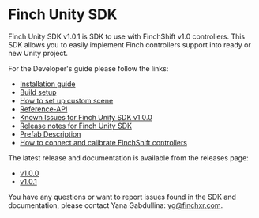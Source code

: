 # Finch Unity SDK

Finch Unity SDK v1.0.1 is SDK to use with FinchShift v1.0 controllers. This SDK allows you to easily implement Finch controllers support into ready or new Unity project.  

For the Developer's guide please follow the links:
* [Installation guide](./docs/01_Install-Components.md)  
* [Build setup](./docs/02_Build-Setup.md)  
* [How to set up custom scene](./docs/03_Setup-Custom-Scene.md)  
* [Reference-API](./docs/05_Reference-API.md)  
* [Known Issues for Finch Unity SDK v1.0.0](./docs/06_Known-Issues.md)  
* [Release notes for Finch Unity SDK](./docs/07_Release_notes.md)  
* [Prefab Description](./docs/09_Prefab-Description.md)  
* [How to connect and calibrate FinchShift controllers](./docs/10_Calibration.md)  

The latest release and documentation is available from the releases page:  
* [v1.0.0](https://www.dropbox.com/sh/n9ddxh0faprz7g1/AABu315_gdv0eXL0c6kWIReNa?dl=0)  
* [v1.0.1](https://www.dropbox.com/sh/x2bqr5297hziqqj/AACyerXakBCOkwqCNCwF3k6ca?dl=0)  

You have any questions or want to report issues found in the SDK and documentation, please contact Yana Gabdullina: <yg@finchxr.com>.  
